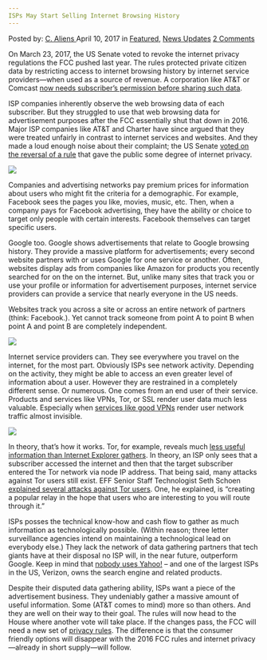 ```yaml
---
ISPs May Start Selling Internet Browsing History
---
```

<article class="post-listing post-19111 post type-post status-publish format-standard has-post-thumbnail hentry category-deepdot-news category-news-updates tag-browsing tag-history tag-internet tag-isps tag-selling tag-start">
    <div class="post-inner">
    <p class="post-meta">
    <span>Posted by: <a href="https://www.deepdotweb.com/author/caliens/" title="">C. Aliens </a></span>
    <span>April 10, 2017</span>
    <span>in <a href="https://www.deepdotweb.com/category/deepdot-news/" rel="category tag">Featured</a>, <a href="https://www.deepdotweb.com/category/news-updates/" rel="category tag">News Updates</a></span>
    <span><a href="https://www.deepdotweb.com/2017/04/10/isps-may-start-selling-internet-browsing-history/#comments">2 Comments</a></span>
    </p>
    <div class="clear"></div>
    <div class="entry">
    <p>On March 23, 2017, the US Senate voted to revoke the internet privacy regulations the FCC pushed last year. The rules protected private citizen data by restricting access to internet browsing history by internet service providers—when used as a source of revenue. A corporation like AT&amp;T or Comcast <a href="https://www.theverge.com/2016/10/27/13428976/fcc-passes-isp-privacy-rules">now needs subscriber’s permission before sharing such data</a>.</p>
    <p>ISP companies inherently observe the web browsing data of each subscriber. But they struggled to use that web browsing data for advertisement purposes after the FCC essentially shut that down in 2016. Major ISP companies like AT&amp;T and Charter have since argued that they were treated unfairly in contrast to internet services and websites. And they made a loud enough noise about their complaint; the US Senate <a href="https://www.congress.gov/bill/115th-congress/senate-joint-resolution/34/text">voted on the reversal of a rule</a> that gave the public some degree of internet privacy.</p>
    <p><img class="wp-image-19117 aligncenter" src="https://www.deepdotweb.com/wp-content/uploads/2017/04/word-image-36.png" srcset="https://www.deepdotweb.com/wp-content/uploads/2017/04/word-image-36.png 769w, https://www.deepdotweb.com/wp-content/uploads/2017/04/word-image-36-300x189.png 300w" sizes="(max-width: 769px) 100vw, 769px"/></p>
    <p>Companies and advertising networks pay premium prices for information about users who might fit the criteria for a demographic. For example, Facebook sees the pages you like, movies, music, etc. Then, when a company pays for Facebook advertising, they have the ability or choice to target only people with certain interests. Facebook themselves can target specific users.</p>
    <p>Google too. Google shows advertisements that relate to Google browsing history. They provide a massive platform for advertisements; every second website partners with or uses Google for one service or another. Often, websites display ads from companies like Amazon for products you recently searched for on the on the internet. But, unlike many sites that track you or use your profile or information for advertisement purposes, internet service providers can provide a service that nearly everyone in the US needs.</p>
    <p>Websites track you across a site or across an entire network of partners (think: Facebook.). Yet cannot track someone from point A to point B when point A and point B are completely independent.</p>
    <p><img class="wp-image-19118 aligncenter" src="https://www.deepdotweb.com/wp-content/uploads/2017/04/word-image-37.png" srcset="https://www.deepdotweb.com/wp-content/uploads/2017/04/word-image-37.png 903w, https://www.deepdotweb.com/wp-content/uploads/2017/04/word-image-37-300x175.png 300w" sizes="(max-width: 903px) 100vw, 903px"/></p>
    <p>Internet service providers can. They see everywhere you travel on the internet, for the most part. Obviously ISPs see network activity. Depending on the activity, they might be able to access an even greater level of information about a user. However they are restrained in a completely different sense. Or numerous. One comes from an end user of their service. Products and services like VPNs, Tor, or SSL render user data much less valuable. Especially when <a href="https://www.deepdotweb.com/vpn-comparison-chart/">services like good VPNs</a> render user network traffic almost invisible.</p>
    <p><img class="wp-image-19119" src="https://www.deepdotweb.com/wp-content/uploads/2017/04/word-image-38.png" srcset="https://www.deepdotweb.com/wp-content/uploads/2017/04/word-image-38.png 829w, https://www.deepdotweb.com/wp-content/uploads/2017/04/word-image-38-300x131.png 300w" sizes="(max-width: 829px) 100vw, 829px"/></p>
    <p>In theory, that&#8217;s how it works. Tor, for example, reveals much <a href="https://www.deepdotweb.com/2017/02/02/windows-10-not-free-privacy-issues/">less useful information than Internet Explorer gathers</a>. In theory, an ISP only sees that a subscriber accessed the internet and then that the target subscriber entered the Tor network via node IP address. That being said, many attacks against Tor users still exist. EFF Senior Staff Technologist Seth Schoen <a href="https://lists.torproject.org/pipermail/tor-talk/2014-October/035115.html">explained several attacks against Tor users</a>. One, he explained, is &#8220;creating a popular relay in the hope that users who are interesting to you will route through it.”</p>
    <p>ISPs posses the technical know-how and cash flow to gather as much information as technologically possible. (Within reason; three letter surveillance agencies intend on maintaining a technological lead on everybody else.) They lack the network of data gathering partners that tech giants have at their disposal no ISP will, in the near future, outperform Google. Keep in mind that <a href="https://www.deepdotweb.com/2016/09/10/lawyers-get-4-million-consumers-nothing-yahoos-internet-privacy-case/">nobody uses Yahoo!</a> – and one of the largest ISPs in the US, Verizon, owns the search engine and related products.</p>
    <p>Despite their disputed data gathering ability, ISPs want a piece of the advertisement business. They undeniably gather a massive amount of useful information. Some (AT&amp;T comes to mind) more so than others. And they are well on their way to their goal. The rules will now head to the House where another vote will take place. If the changes pass, the FCC will need a new set of <a href="https://www.deepdotweb.com/tag/security/">privacy rules</a>. The difference is that the consumer friendly options will disappear with the 2016 FCC rules and internet privacy—already in short supply—will follow.</p>
    </div>
    <span style="display:none"><a href="https://www.deepdotweb.com/tag/browsing/" rel="tag">browsing</a> <a href="https://www.deepdotweb.com/tag/history/" rel="tag">history</a> <a href="https://www.deepdotweb.com/tag/internet/" rel="tag">internet</a> <a href="https://www.deepdotweb.com/tag/isps/" rel="tag">isps</a> <a href="https://www.deepdotweb.com/tag/selling/" rel="tag">selling</a> <a href="https://www.deepdotweb.com/tag/start/" rel="tag">start</a></span> <span style="display:none" class="updated">2017-04-10</span>
    <div style="display:none" class="vcard author" itemprop="author" itemscope itemtype="http://schema.org/Person"><strong class="fn" itemprop="name"><a href="https://www.deepdotweb.com/author/caliens/" title="Posts by C. Aliens" rel="author">C. Aliens</a></strong></div>
    </div>
</article>

